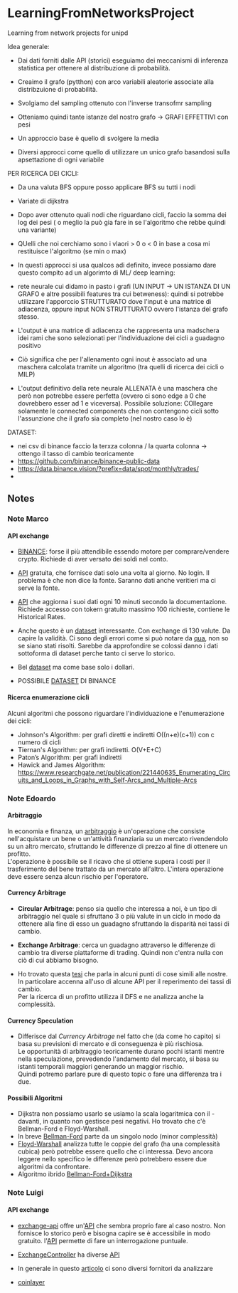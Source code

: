 # LearningFromNetworksProject
Learning from network projects for unipd

Idea generale:
- Dai dati forniti dalle API (storici) eseguiamo dei meccanismi di inferenza statistica per ottenere al distribuzione di probabilità. 
- Creaimo il grafo (pytthon) con arco variabili aleatorie associate alla distribzuione di probabilità.
- Svolgiamo del sampling ottenuto con l'inverse transofmr sampling
- Otteniamo quindi tante istanze del nostro grafo -> GRAFI EFFETTIVI con pesi


- Un approccio base è quello di svolgere la media 
- Diversi approcci come quello di utilizzare un unico grafo basandosi sulla apsettazione di ogni variabile 

PER RICERCA DEI CICLI:
- Da una valuta BFS oppure posso applicare BFS su tutti i nodi
- Variate di dijkstra
- Dopo aver ottenuto quali nodi che riguardano cicli, faccio la somma dei log dei pesi ( o meglio la può gia fare in se l'algoritmo che rebbe quindi una variante)
- QUelli che noi cerchiamo sono i vlaori > 0 o < 0 in base a cosa mi restituisce l'algoritmo (se min o max)


- In questi approcci si usa qualcos adi definito, invece possiamo dare questo compito ad un algorimto di ML/ deep learning:
- rete neurale  cui didamo in pasto i grafi (UN INPUT -> UN ISTANZA DI UN GRAFO e altre possibili features tra cui betweness): quindi si potrebbe utilizzare l'apporccio STRUTTURATO dove l'input è una matrice di adiacenza, oppure input NON STRUTTURATO ovvero l'istanza del grafo stesso.
- L'output è una matrice di adiacenza che rappresenta una madschera ìdei rami che sono selezionati per l'individuazione dei  cicli a guadagno positivo
- Ciò significa che per l'allenamento ogni inout è associato ad una maschera calcolata tramite un algoritmo (tra quelli di ricerca dei cicli o MILP)
- L'output definitivo della rete neurale ALLENATA è una maschera che però non potrebbe essere perfetta (ovvero ci sono edge a 0 che dovrebbero esser ad 1 e viceversa). Possibile soluzione: COllegare solamente le connected components che non contengono cicli sotto l'assunzione che il grafo sia completo (nel nostro caso lo è)

DATASET:
- nei csv di binance faccio la terxza colonna / la quarta colonna -> ottengo il tasso di cambio teoricamente
- https://github.com/binance/binance-public-data
- https://data.binance.vision/?prefix=data/spot/monthly/trades/
- 
## Notes

### Note Marco

#### API exchange
- [BINANCE](https://developers.binance.com/docs/binance-spot-api-docs/rest-api\#exchange-information\item): forse il più attendibile essendo motore per comprare/vendere crypto. Richiede di aver versato dei soldi nel conto.

- [API](https://github.com/fawazahmed0/exchange-api) gratuita, che fornisce dati solo una volta al giorno. No login. Il problema è che non dice la fonte. Saranno dati anche veritieri ma ci serve la fonte.

- [API](https://exchangerate.host/documentation) che aggiorna i suoi dati ogni 10 minuti secondo la documentazione. Richiede accesso con tokern gratuito massimo 100 richieste, contiene le Historical Rates.

- Anche questo è un [dataset](https://www.kaggle.com/datasets/dhruvildave/currency-exchange-rates) interessante. Con exchange di 130 valute. Da capire la validità. Ci sono degli errori come si può notare da [qua](https://www.kaggle.com/discussions/general/234811), non so se siano stati risolti. 
Sarebbe da approfondire se colossi danno i dati sottoforma di dataset perche tanto ci serve lo storico.

- Bel [dataset](https://www.kaggle.com/datasets/kaushiksuresh147/top-10-cryptocurrencies-historical-dataset) ma come base solo i dollari. 
		
- POSSIBILE [DATASET](https://www.binance.com/en/support/faq/how-to-download-historical-market-data-on-binance-5810ae42176b4770b880ce1f14932262) DI BINANCE

#### Ricerca enumerazione cicli
Alcuni algoritmi che possono riguardare l'individuazione e l'enumerazione dei cicli:
- Johnson's Algorithm: per grafi diretti e indiretti O((n+e)(c+1)) con c numero di cicli
- Tiernan's Algorithm: per grafi indiretti. O(V+E+C)
- Paton’s Algorithm: per grafi indiretti
- Hawick and James Algorithm: https://www.researchgate.net/publication/221440635_Enumerating_Circuits_and_Loops_in_Graphs_with_Self-Arcs_and_Multiple-Arcs
### Note Edoardo

#### Arbitraggio

In economia e finanza, un [arbitraggio](https://it.wikipedia.org/wiki/Arbitraggio) è un'operazione che consiste nell'acquistare un bene o un'attività finanziaria su un mercato rivendendolo su un altro mercato, sfruttando le differenze di prezzo al fine di ottenere un profitto.  
L'operazione è possibile se il ricavo che si ottiene supera i costi per il trasferimento del bene trattato da un mercato all'altro. L'intera operazione deve essere senza alcun rischio per l'operatore.

#### Currency Arbitrage

- **Circular Arbitrage**: penso sia quello che interessa a noi, è un tipo di arbitraggio nel quale si sfruttano 3 o più valute in un ciclo in modo da ottenere alla fine di esso un guadagno sfruttando la disparità nei tassi di cambio.
		
- **Exchange Arbitrage**: cerca un guadagno attraverso le differenze di cambio tra diverse piattaforme di trading. Quindi non c'entra nulla con ciò di cui abbiamo bisogno.

- Ho trovato questa [tesi](https://www.theseus.fi/handle/10024/795754) che parla in alcuni punti di cose simili alle nostre. In particolare accenna all'uso di alcune API per il reperimento dei tassi di cambio.  
Per la ricerca di un profitto utilizza il DFS e ne analizza anche la complessità.

#### Currency Speculation
- Differisce dal *Currency Arbitrage* nel fatto che (da come ho capito) si basa su previsioni di mercato e di conseguenza è più rischiosa.  
Le opportunità di arbitraggio teoricamente durano pochi istanti mentre nella speculazione, prevedendo l'andamento del mercato, si basa su istanti temporali maggiori generando un maggior rischio.  
Quindi potremo parlare pure di questo topic o fare una differenza tra i due.

#### Possibili Algoritmi
 - Dijkstra non possiamo usarlo se usiamo la scala logaritmica con il - davanti, in quanto non gestisce pesi negativi. Ho trovato che c'è Bellman-Ford e Floyd-Warshall.
 - In breve [Bellman-Ford](https://www.mdpi.com/2227-7390/12/16/2590) parte da un singolo nodo (minor complessità)
 - [Floyd-Warshall](https://www.sciencedirect.com/science/article/pii/S002001901000027X) analizza tutte le coppie del grafo (ha una complessità cubica) però potrebbe essere quello che ci interessa. Devo ancora leggere nello specifico le differenze però potrebbero essere due algoritmi da confrontare.
 - Algoritmo ibrido [Bellman-Ford+Dijkstra](https://www.sciencedirect.com/science/article/pii/S1570866717300011)

### Note Luigi

#### API exchange
- [exchange-api](https://swapzone.io/partners/exchange-api) offre un'[API](https://documenter.getpostman.com/view/16362858/UVXokDS6#06a5c43d-be60-45ef-8b76-161bf275c5bd) che sembra proprio fare al caso nostro. Non fornisce lo storico però e bisogna capire se è accessibile in modo gratuito.
l'[API](https://documenter.getpostman.com/view/16362858/UVXokDS6#898f2264-7286-41a4-8843-bf143a67a6ab) permette di fare un interrogazione puntuale.
- [ExchangeController](https://simpleswap.io/affiliate-program/en/how-to-start/api?ref=660adad2c784&utm_source=coinmonks&utm_medium=sponsored&utm_campaign=API) ha diverse [API](https://api.simpleswap.io/#/Exchange/ExchangeController_getEstimated)

- In generale in questo [articolo](https://medium.com/coinmonks/best-crypto-apis-for-developers-5efe3a597a9f) ci sono diversi fornitori da analizzare
- [coinlayer](https://coinlayer.com/)